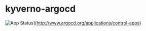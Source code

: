 # kyverno-argocd

![App Status](http://www.argocd.org/api/badge?name=control-apps&revision=true)](http://www.argocd.org/applications/control-apps)
